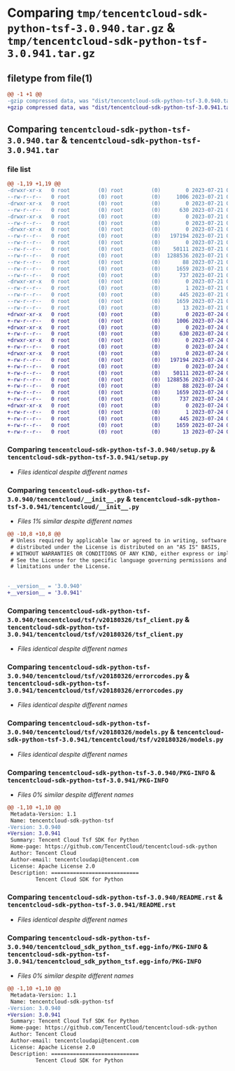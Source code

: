 # Comparing `tmp/tencentcloud-sdk-python-tsf-3.0.940.tar.gz` & `tmp/tencentcloud-sdk-python-tsf-3.0.941.tar.gz`

## filetype from file(1)

```diff
@@ -1 +1 @@
-gzip compressed data, was "dist/tencentcloud-sdk-python-tsf-3.0.940.tar", last modified: Fri Jul 21 00:55:04 2023, max compression
+gzip compressed data, was "dist/tencentcloud-sdk-python-tsf-3.0.941.tar", last modified: Mon Jul 24 00:47:18 2023, max compression
```

## Comparing `tencentcloud-sdk-python-tsf-3.0.940.tar` & `tencentcloud-sdk-python-tsf-3.0.941.tar`

### file list

```diff
@@ -1,19 +1,19 @@
-drwxr-xr-x   0 root         (0) root         (0)        0 2023-07-21 00:55:04.000000 tencentcloud-sdk-python-tsf-3.0.940/
--rw-r--r--   0 root         (0) root         (0)     1006 2023-07-21 00:55:04.000000 tencentcloud-sdk-python-tsf-3.0.940/setup.py
-drwxr-xr-x   0 root         (0) root         (0)        0 2023-07-21 00:55:04.000000 tencentcloud-sdk-python-tsf-3.0.940/tencentcloud/
--rw-r--r--   0 root         (0) root         (0)      630 2023-07-21 00:55:04.000000 tencentcloud-sdk-python-tsf-3.0.940/tencentcloud/__init__.py
-drwxr-xr-x   0 root         (0) root         (0)        0 2023-07-21 00:55:04.000000 tencentcloud-sdk-python-tsf-3.0.940/tencentcloud/tsf/
--rw-r--r--   0 root         (0) root         (0)        0 2023-07-21 00:55:04.000000 tencentcloud-sdk-python-tsf-3.0.940/tencentcloud/tsf/__init__.py
-drwxr-xr-x   0 root         (0) root         (0)        0 2023-07-21 00:55:04.000000 tencentcloud-sdk-python-tsf-3.0.940/tencentcloud/tsf/v20180326/
--rw-r--r--   0 root         (0) root         (0)   197194 2023-07-21 00:55:04.000000 tencentcloud-sdk-python-tsf-3.0.940/tencentcloud/tsf/v20180326/tsf_client.py
--rw-r--r--   0 root         (0) root         (0)        0 2023-07-21 00:55:04.000000 tencentcloud-sdk-python-tsf-3.0.940/tencentcloud/tsf/v20180326/__init__.py
--rw-r--r--   0 root         (0) root         (0)    50111 2023-07-21 00:55:04.000000 tencentcloud-sdk-python-tsf-3.0.940/tencentcloud/tsf/v20180326/errorcodes.py
--rw-r--r--   0 root         (0) root         (0)  1288536 2023-07-21 00:55:04.000000 tencentcloud-sdk-python-tsf-3.0.940/tencentcloud/tsf/v20180326/models.py
--rw-r--r--   0 root         (0) root         (0)       88 2023-07-21 00:55:04.000000 tencentcloud-sdk-python-tsf-3.0.940/setup.cfg
--rw-r--r--   0 root         (0) root         (0)     1659 2023-07-21 00:55:04.000000 tencentcloud-sdk-python-tsf-3.0.940/PKG-INFO
--rw-r--r--   0 root         (0) root         (0)      737 2023-07-21 00:55:04.000000 tencentcloud-sdk-python-tsf-3.0.940/README.rst
-drwxr-xr-x   0 root         (0) root         (0)        0 2023-07-21 00:55:04.000000 tencentcloud-sdk-python-tsf-3.0.940/tencentcloud_sdk_python_tsf.egg-info/
--rw-r--r--   0 root         (0) root         (0)        1 2023-07-21 00:55:04.000000 tencentcloud-sdk-python-tsf-3.0.940/tencentcloud_sdk_python_tsf.egg-info/dependency_links.txt
--rw-r--r--   0 root         (0) root         (0)      445 2023-07-21 00:55:04.000000 tencentcloud-sdk-python-tsf-3.0.940/tencentcloud_sdk_python_tsf.egg-info/SOURCES.txt
--rw-r--r--   0 root         (0) root         (0)     1659 2023-07-21 00:55:04.000000 tencentcloud-sdk-python-tsf-3.0.940/tencentcloud_sdk_python_tsf.egg-info/PKG-INFO
--rw-r--r--   0 root         (0) root         (0)       13 2023-07-21 00:55:04.000000 tencentcloud-sdk-python-tsf-3.0.940/tencentcloud_sdk_python_tsf.egg-info/top_level.txt
+drwxr-xr-x   0 root         (0) root         (0)        0 2023-07-24 00:47:18.000000 tencentcloud-sdk-python-tsf-3.0.941/
+-rw-r--r--   0 root         (0) root         (0)     1006 2023-07-24 00:47:18.000000 tencentcloud-sdk-python-tsf-3.0.941/setup.py
+drwxr-xr-x   0 root         (0) root         (0)        0 2023-07-24 00:47:18.000000 tencentcloud-sdk-python-tsf-3.0.941/tencentcloud/
+-rw-r--r--   0 root         (0) root         (0)      630 2023-07-24 00:47:18.000000 tencentcloud-sdk-python-tsf-3.0.941/tencentcloud/__init__.py
+drwxr-xr-x   0 root         (0) root         (0)        0 2023-07-24 00:47:18.000000 tencentcloud-sdk-python-tsf-3.0.941/tencentcloud/tsf/
+-rw-r--r--   0 root         (0) root         (0)        0 2023-07-24 00:47:18.000000 tencentcloud-sdk-python-tsf-3.0.941/tencentcloud/tsf/__init__.py
+drwxr-xr-x   0 root         (0) root         (0)        0 2023-07-24 00:47:18.000000 tencentcloud-sdk-python-tsf-3.0.941/tencentcloud/tsf/v20180326/
+-rw-r--r--   0 root         (0) root         (0)   197194 2023-07-24 00:47:18.000000 tencentcloud-sdk-python-tsf-3.0.941/tencentcloud/tsf/v20180326/tsf_client.py
+-rw-r--r--   0 root         (0) root         (0)        0 2023-07-24 00:47:18.000000 tencentcloud-sdk-python-tsf-3.0.941/tencentcloud/tsf/v20180326/__init__.py
+-rw-r--r--   0 root         (0) root         (0)    50111 2023-07-24 00:47:18.000000 tencentcloud-sdk-python-tsf-3.0.941/tencentcloud/tsf/v20180326/errorcodes.py
+-rw-r--r--   0 root         (0) root         (0)  1288536 2023-07-24 00:47:18.000000 tencentcloud-sdk-python-tsf-3.0.941/tencentcloud/tsf/v20180326/models.py
+-rw-r--r--   0 root         (0) root         (0)       88 2023-07-24 00:47:18.000000 tencentcloud-sdk-python-tsf-3.0.941/setup.cfg
+-rw-r--r--   0 root         (0) root         (0)     1659 2023-07-24 00:47:18.000000 tencentcloud-sdk-python-tsf-3.0.941/PKG-INFO
+-rw-r--r--   0 root         (0) root         (0)      737 2023-07-24 00:47:18.000000 tencentcloud-sdk-python-tsf-3.0.941/README.rst
+drwxr-xr-x   0 root         (0) root         (0)        0 2023-07-24 00:47:18.000000 tencentcloud-sdk-python-tsf-3.0.941/tencentcloud_sdk_python_tsf.egg-info/
+-rw-r--r--   0 root         (0) root         (0)        1 2023-07-24 00:47:18.000000 tencentcloud-sdk-python-tsf-3.0.941/tencentcloud_sdk_python_tsf.egg-info/dependency_links.txt
+-rw-r--r--   0 root         (0) root         (0)      445 2023-07-24 00:47:18.000000 tencentcloud-sdk-python-tsf-3.0.941/tencentcloud_sdk_python_tsf.egg-info/SOURCES.txt
+-rw-r--r--   0 root         (0) root         (0)     1659 2023-07-24 00:47:18.000000 tencentcloud-sdk-python-tsf-3.0.941/tencentcloud_sdk_python_tsf.egg-info/PKG-INFO
+-rw-r--r--   0 root         (0) root         (0)       13 2023-07-24 00:47:18.000000 tencentcloud-sdk-python-tsf-3.0.941/tencentcloud_sdk_python_tsf.egg-info/top_level.txt
```

### Comparing `tencentcloud-sdk-python-tsf-3.0.940/setup.py` & `tencentcloud-sdk-python-tsf-3.0.941/setup.py`

 * *Files identical despite different names*

### Comparing `tencentcloud-sdk-python-tsf-3.0.940/tencentcloud/__init__.py` & `tencentcloud-sdk-python-tsf-3.0.941/tencentcloud/__init__.py`

 * *Files 1% similar despite different names*

```diff
@@ -10,8 +10,8 @@
 # Unless required by applicable law or agreed to in writing, software
 # distributed under the License is distributed on an "AS IS" BASIS,
 # WITHOUT WARRANTIES OR CONDITIONS OF ANY KIND, either express or implied.
 # See the License for the specific language governing permissions and
 # limitations under the License.
 
 
-__version__ = '3.0.940'
+__version__ = '3.0.941'
```

### Comparing `tencentcloud-sdk-python-tsf-3.0.940/tencentcloud/tsf/v20180326/tsf_client.py` & `tencentcloud-sdk-python-tsf-3.0.941/tencentcloud/tsf/v20180326/tsf_client.py`

 * *Files identical despite different names*

### Comparing `tencentcloud-sdk-python-tsf-3.0.940/tencentcloud/tsf/v20180326/errorcodes.py` & `tencentcloud-sdk-python-tsf-3.0.941/tencentcloud/tsf/v20180326/errorcodes.py`

 * *Files identical despite different names*

### Comparing `tencentcloud-sdk-python-tsf-3.0.940/tencentcloud/tsf/v20180326/models.py` & `tencentcloud-sdk-python-tsf-3.0.941/tencentcloud/tsf/v20180326/models.py`

 * *Files identical despite different names*

### Comparing `tencentcloud-sdk-python-tsf-3.0.940/PKG-INFO` & `tencentcloud-sdk-python-tsf-3.0.941/PKG-INFO`

 * *Files 0% similar despite different names*

```diff
@@ -1,10 +1,10 @@
 Metadata-Version: 1.1
 Name: tencentcloud-sdk-python-tsf
-Version: 3.0.940
+Version: 3.0.941
 Summary: Tencent Cloud Tsf SDK for Python
 Home-page: https://github.com/TencentCloud/tencentcloud-sdk-python
 Author: Tencent Cloud
 Author-email: tencentcloudapi@tencent.com
 License: Apache License 2.0
 Description: ============================
         Tencent Cloud SDK for Python
```

### Comparing `tencentcloud-sdk-python-tsf-3.0.940/README.rst` & `tencentcloud-sdk-python-tsf-3.0.941/README.rst`

 * *Files identical despite different names*

### Comparing `tencentcloud-sdk-python-tsf-3.0.940/tencentcloud_sdk_python_tsf.egg-info/PKG-INFO` & `tencentcloud-sdk-python-tsf-3.0.941/tencentcloud_sdk_python_tsf.egg-info/PKG-INFO`

 * *Files 0% similar despite different names*

```diff
@@ -1,10 +1,10 @@
 Metadata-Version: 1.1
 Name: tencentcloud-sdk-python-tsf
-Version: 3.0.940
+Version: 3.0.941
 Summary: Tencent Cloud Tsf SDK for Python
 Home-page: https://github.com/TencentCloud/tencentcloud-sdk-python
 Author: Tencent Cloud
 Author-email: tencentcloudapi@tencent.com
 License: Apache License 2.0
 Description: ============================
         Tencent Cloud SDK for Python
```

